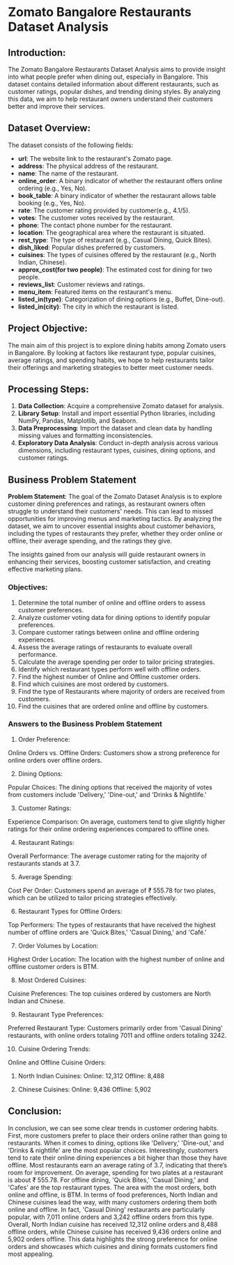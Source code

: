 # Zomato Bangalore Restaurants Dataset Analysis

## Introduction:
The Zomato Bangalore Restaurants Dataset Analysis aims to provide insight into what people prefer when dining out, especially in Bangalore. This dataset contains detailed information about different restaurants, such as customer ratings, popular dishes, and trending dining styles. By analyzing this data, we aim to help restaurant owners understand their customers better and improve their services.

## Dataset Overview:
The dataset consists of the following fields:

- **url**: The website link to the restaurant's Zomato page.
- **address**: The physical address of the restaurant.
- **name**: The name of the restaurant.
- **online_order**: A binary indicator of whether the restaurant offers online ordering (e.g., Yes, No).
- **book_table**: A binary indicator of whether the restaurant allows table booking (e.g., Yes, No).
- **rate**: The customer rating provided by customer(e.g., 4.1/5).
- **votes**: The customer votes received by the restaurant.
- **phone**: The contact phone number for the restaurant.
- **location**: The geographical area where the restaurant is situated.
- **rest_type**: The type of restaurant (e.g., Casual Dining, Quick Bites).
- **dish_liked**: Popular dishes preferred by customers.
- **cuisines**: The types of cuisines offered by the restaurant (e.g., North Indian, Chinese).
- **approx_cost(for two people)**: The estimated cost for dining for two people.
- **reviews_list**: Customer reviews and ratings.
- **menu_item**: Featured items on the restaurant's menu.
- **listed_in(type)**: Categorization of dining options (e.g., Buffet, Dine-out).
- **listed_in(city)**: The city in which the restaurant is listed.

## Project Objective:
The main aim of this project is to explore dining habits among Zomato users in Bangalore. By looking at factors like restaurant type, popular cuisines, average ratings, and spending habits, we hope to help restaurants tailor their offerings and marketing strategies to better meet customer needs.

## Processing Steps:
1. **Data Collection**: Acquire a comprehensive Zomato dataset for analysis.
2. **Library Setup**: Install and import essential Python libraries, including NumPy, Pandas, Matplotlib, and Seaborn.
3. **Data Preprocessing**: Import the dataset and clean data by handling missing values and formatting inconsistencies.
4. **Exploratory Data Analysis**: Conduct in-depth analysis across various dimensions, including restaurant types, cuisines, dining options, and customer ratings.

## Business Problem Statement
**Problem Statement**: The goal of the Zomato Dataset Analysis is to explore customer dining preferences and ratings, as restaurant owners often struggle to understand their customers' needs. This can lead to missed opportunities for improving menus and marketing tactics. By analyzing the dataset, we aim to uncover essential insights about customer behaviors, including the types of restaurants they prefer, whether they order online or offline, their average spending, and the ratings they give.

The insights gained from our analysis will guide restaurant owners in enhancing their services, boosting customer satisfaction, and creating effective marketing plans.

### Objectives:
1. Determine the total number of online and offline orders to assess customer preferences.
2. Analyze customer voting data for dining options to identify popular preferences.
3. Compare customer ratings between online and offline ordering experiences.
4. Assess the average ratings of restaurants to evaluate overall performance.
5. Calculate the average spending per order to tailor pricing strategies.
6. Identify which restaurant types perform well with offline orders.
7. Find the highest number of Online and Offline customer orders.
8. Find which cuisines are most ordered by customers.
9. Find the type of Restaurants where majority of orders are received from customers.
10. Find the cuisines that are ordered online and offline by customers.

### Answers to the Business Problem Statement
1. Order Preference:

Online Orders vs. Offline Orders: Customers show a strong preference for online orders over offline orders.

2. Dining Options:

Popular Choices: The dining options that received the majority of votes from customers include 'Delivery,' 'Dine-out,' and 'Drinks & Nightlife.'

3. Customer Ratings:

Experience Comparison: On average, customers tend to give slightly higher ratings for their online ordering experiences compared to offline ones.

4. Restaurant Ratings:

Overall Performance: The average customer rating for the majority of restaurants stands at 3.7.

5. Average Spending:

Cost Per Order: Customers spend an average of ₹ 555.78 for two plates, which can be utilized to tailor pricing strategies effectively.

6. Restaurant Types for Offline Orders:

Top Performers: The types of restaurants that have received the highest number of offline orders are 'Quick Bites,' 'Casual Dining,' and 'Café.'

7. Order Volumes by Location:

Highest Order Location: The location with the highest number of online and offline customer orders is BTM.

8. Most Ordered Cuisines:

Cuisine Preferences: The top cuisines ordered by customers are North Indian and Chinese.

9. Restaurant Type Preferences:

Preferred Restaurant Type: Customers primarily order from 'Casual Dining' restaurants, with online orders totaling 7011 and offline orders totaling 3242.

10. Cuisine Ordering Trends:

Online and Offline Cuisine Orders:
1) North Indian Cuisines:
Online: 12,312
Offline: 8,488

2) Chinese Cuisines:
Online: 9,436
Offline: 5,902

## Conclusion:
In conclusion, we can see some clear trends in customer ordering habits. First, more customers prefer to place their orders online rather than going to restaurants. When it comes to dining, options like 'Delivery,' 'Dine-out,' and 'Drinks & nightlife' are the most popular choices. Interestingly, customers tend to rate their online dining experiences a bit higher than those they have offline.
Most restaurants earn an average rating of 3.7, indicating that there’s room for improvement. On average, spending for two plates at a restaurant is about ₹ 555.78. For offline dining, 'Quick Bites,' 'Casual Dining,' and 'Cafes' are the top restaurant types.
The area with the most orders, both online and offline, is BTM. In terms of food preferences, North Indian and Chinese cuisines lead the way, with many customers ordering them both online and offline. In fact, 'Casual Dining' restaurants are particularly popular, with 7,011 online orders and 3,242 offline orders from this type.
Overall, North Indian cuisine has received 12,312 online orders and 8,488 offline orders, while Chinese cuisine has received 9,436 orders online and 5,902 orders offline.
This data highlights the strong preference for online orders and showcases which cuisines and dining formats customers find most appealing.
